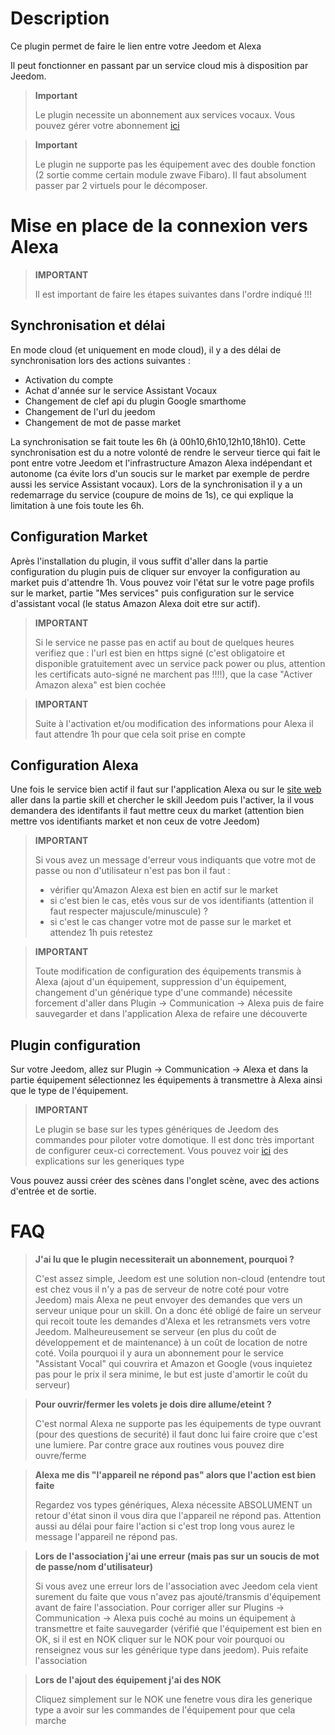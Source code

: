 # Description

Ce plugin permet de faire le lien entre votre Jeedom et Alexa

Il peut fonctionner en passant par un service cloud mis à disposition par Jeedom.

> **Important**
>
> Le plugin necessite un abonnement aux services vocaux. Vous pouvez gérer votre abonnement [ici](https://www.jeedom.com/market/index.php?v=d&p=profils#services)

> **Important**
>
> Le plugin ne supporte pas les équipement avec des double fonction (2 sortie comme certain module zwave Fibaro). Il faut absolument passer par 2 virtuels pour le décomposer.

# Mise en place de la connexion vers Alexa

> **IMPORTANT**
>
> Il est important de faire les étapes suivantes dans l'ordre indiqué !!!

## Synchronisation et délai

En mode cloud (et uniquement en mode cloud), il y a des délai de synchronisation lors des actions suivantes :

- Activation du compte
- Achat d'année sur le service Assistant Vocaux
- Changement de clef api du plugin Google smarthome
- Changement de l'url du jeedom
- Changement de mot de passe market

La synchronisation se fait toute les 6h (à 00h10,6h10,12h10,18h10). Cette synchronisation est du a notre volonté de rendre le serveur tierce qui fait le pont entre votre Jeedom et l'infrastructure Amazon Alexa indépendant et autonome (ca évite lors d'un soucis sur le market par exemple de perdre aussi les service Assistant vocaux). Lors de la synchronisation il y a un redemarrage du service (coupure de moins de 1s), ce qui explique la limitation à une fois toute les 6h.

## Configuration Market

Après l'installation du plugin, il vous suffit d'aller dans la partie configuration du plugin puis de cliquer sur envoyer la configuration au market puis d'attendre 1h. Vous pouvez voir l'état sur le votre page profils sur le market, partie "Mes services" puis configuration sur le service d'assistant vocal (le status Amazon Alexa doit etre sur actif).

> **IMPORTANT**
>
> Si le service ne passe pas en actif au bout de quelques heures verifiez que : l'url est bien en https signé (c'est obligatoire et disponible gratuitement avec un service pack power ou plus, attention les certificats auto-signé ne marchent pas !!!!), que la case "Activer Amazon alexa" est bien cochée

> **IMPORTANT**
>
> Suite à l'activation et/ou modification des informations pour Alexa il faut attendre 1h pour que cela soit prise en compte

## Configuration Alexa

Une fois le service bien actif il faut sur l'application Alexa ou sur le [site web](https://alexa.amazon.fr/spa/index.html) aller dans la partie skill et chercher le skill Jeedom puis l'activer, la il vous demandera des identifants il faut mettre ceux du market (attention bien mettre vos identifiants market et non ceux de votre Jeedom)

> **IMPORTANT**
>
> Si vous avez un message d'erreur vous indiquants que votre mot de passe ou non d'utilisateur n'est pas bon il faut :
> - vérifier qu'Amazon Alexa est bien en actif sur le market
> - si c'est bien le cas, etês vous sur de vos identifiants (attention il faut respecter majuscule/minuscule) ?
> - si c'est le cas changer votre mot de passe sur le market et attendez 1h puis retestez

> **IMPORTANT**
>
>Toute modification de configuration des équipements transmis à Alexa (ajout d'un équipement, suppression d'un équipement, changement d'un générique type d'une commande) nécessite forcement d'aller dans Plugin -> Communication -> Alexa puis de faire sauvegarder et dans l'application Alexa de refaire une découverte

## Plugin configuration

Sur votre Jeedom, allez sur Plugin -> Communication -> Alexa et dans la partie équipement sélectionnez les équipements à transmettre à Alexa ainsi que le type de l'équipement.

> **IMPORTANT**
>
> Le plugin se base sur les types génériques de Jeedom des commandes pour piloter votre domotique. Il est donc très important de configurer ceux-ci correctement. Vous pouvez voir [ici](https://jeedom.github.io/plugin-mobile/fr_FR/#tocAnchor-1-6) des explications sur les generiques type

Vous pouvez aussi créer des scènes dans l'onglet scène, avec des actions d'entrée et de sortie.

# FAQ

>**J'ai lu que le plugin necessiterait un abonnement, pourquoi ?**
>
> C'est assez simple, Jeedom est une solution non-cloud (entendre tout est chez vous il n'y a pas de serveur de notre coté pour votre Jeedom) mais Alexa ne peut envoyer des demandes que vers un serveur unique pour un skill. On a donc été obligé de faire un serveur qui recoit toute les demandes d'Alexa et les retransmets vers votre Jeedom. Malheureusement se serveur (en plus du coût de développement et de maintenance) à un coût de location de notre coté. Voila pourquoi il y aura un abonnement pour le service "Assistant Vocal" qui couvrira et Amazon et Google (vous inquietez pas pour le prix il sera minime, le but est juste d'amortir le coût du serveur)

>**Pour ouvrir/fermer les volets je dois dire allume/eteint ?**
>
> C'est normal Alexa ne supporte pas les équipements de type ouvrant (pour des questions de securité) il faut donc lui faire croire que c'est une lumiere. Par contre grace aux routines vous pouvez dire ouvre/ferme

>**Alexa me dis "l'appareil ne répond pas" alors que l'action est bien faite**
>
> Regardez vos types génériques, Alexa nécessite ABSOLUMENT un retour d'état sinon il vous dira que l'appareil ne répond pas. Attention aussi au délai pour faire l'action si c'est trop long vous aurez le message l'appareil ne répond pas.

>**Lors de l'association j'ai une erreur (mais pas sur un soucis de mot de passe/nom d'utilisateur)**
>
>Si vous avez une erreur lors de l'association avec Jeedom cela vient surement du faite que vous n'avez pas ajouté/transmis d'équipement avant de faire l'association. Pour corriger aller sur Plugins -> Communication -> Alexa puis coché au moins un équipement à transmettre et faite sauvegarder (vérifié que l'équipement est bien en OK, si il est en NOK cliquer sur le NOK pour voir pourquoi ou renseignez vous sur les générique type dans jeedom). Puis refaite l'association

>**Lors de l'ajout des équipement j'ai des NOK**
>
>Cliquez simplement sur le NOK une fenetre vous dira les generique type a avoir sur les commandes de l'équipement pour que cela marche
